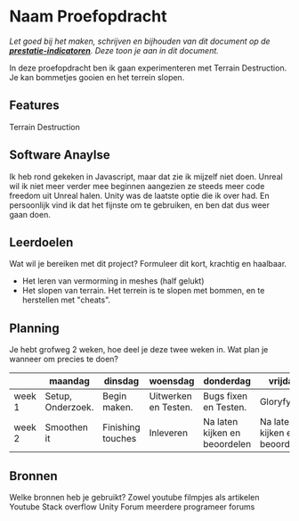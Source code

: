 # Naam Proefopdracht
*Let goed bij het maken, schrijven en bijhouden van dit document op de **[prestatie-indicatoren](https://drive.google.com/drive/folders/1y8l0Zr4E8b6gYJui_pSzQaoWr-gEr6JN?usp=sharing)**. Deze toon je aan in dit document.*

In deze proefopdracht ben ik gaan experimenteren met Terrain Destruction.
Je kan bommetjes gooien en het terrein slopen.

## Features
  Terrain Destruction
  
## Software Anaylse
Ik heb rond gekeken in Javascript, maar dat zie ik mijzelf niet doen.
Unreal wil ik niet meer verder mee beginnen aangezien ze steeds meer code freedom uit Unreal halen.
Unity was de laatste optie die ik over had. En persoonlijk vind ik dat het fijnste om te gebruiken, en ben dat dus weer gaan doen.

## Leerdoelen
Wat wil je bereiken met dit project? Formuleer dit kort, krachtig en haalbaar.
- Het leren van vermorming in meshes (half gelukt)
- Het slopen van terrain.
    Het terrein is te slopen met bommen, en te herstellen met "cheats".

## Planning
Je hebt grofweg 2 weken, hoe deel je deze twee weken in. Wat plan je wanneer om precies te doen?

| | maandag | dinsdag | woensdag | donderdag | vrijdag |
| --- | --- | --- | --- | --- | --- |
|week 1 | Setup, Onderzoek. | Begin maken. | Uitwerken en Testen. | Bugs fixen en Testen. | Gloryfy it. |
|week 2 | Smoothen it | Finishing touches | Inleveren | Na laten kijken en beoordelen | Na laten kijken en beoordelen |

## Bronnen
Welke bronnen heb je gebruikt? Zowel youtube filmpjes als artikelen
 Youtube
 Stack overflow
 Unity Forum
 meerdere programeer forums
